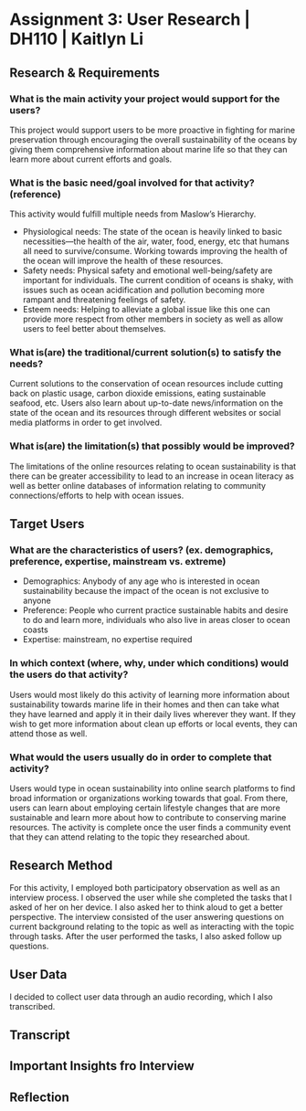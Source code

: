 # Assignment 3: User Research | DH110 | Kaitlyn Li
## Research & Requirements
### What is the main activity your project would support for the users?
This project would support users to be more proactive in fighting for marine preservation through encouraging the overall sustainability of the oceans by giving them comprehensive information about marine life so that they can learn more about current efforts and goals. 
### What is the basic need/goal involved for that activity? (reference)
This activity would fulfill multiple needs from Maslow’s Hierarchy. 
* Physiological needs: The state of the ocean is heavily linked to basic necessities—the health of the air, water, food, energy, etc that humans all need to survive/consume. Working towards improving the health of the ocean will improve the health of these resources. 
* Safety needs: Physical safety and emotional well-being/safety are important for individuals. The current condition of oceans is shaky, with issues such as ocean acidification and pollution becoming more rampant and threatening feelings of safety. 
* Esteem needs: Helping to alleviate a global issue like this one can provide more respect from other members in society as well as allow users to feel better about themselves. 
### What is(are) the traditional/current solution(s) to satisfy the needs?
Current solutions to the conservation of ocean resources include cutting back on plastic usage, carbon dioxide emissions, eating sustainable seafood, etc. Users also learn about up-to-date news/information on the state of the ocean and its resources through different websites or social media platforms in order to get involved. 
### What is(are) the limitation(s) that possibly would be improved?
The limitations of the online resources relating to ocean sustainability is that there can be greater accessibility to lead to an increase in ocean literacy as well as better online databases of information relating to community connections/efforts to help with ocean issues. 
## Target Users
### What are the characteristics of users? (ex. demographics, preference, expertise, mainstream vs. extreme) 
* Demographics: Anybody of any age who is interested in ocean sustainability because the impact of the ocean is not exclusive to anyone
* Preference: People who current practice sustainable habits and desire to do and learn more, individuals who also live in areas closer to ocean coasts
* Expertise: mainstream, no expertise required
### In which context (where, why, under which conditions) would the users do that activity? 
Users would most likely do this activity of learning more information about sustainability towards marine life in their homes and then can take what they have learned and apply it in their daily lives wherever they want. If they wish to get more information about clean up efforts or local events, they can attend those as well. 
### What would the users usually do in order to complete that activity? 
Users would type in ocean sustainability into online search platforms to find broad information or organizations working towards that goal. From there, users can learn about employing certain lifestyle changes that are more sustainable and learn more about how to contribute to conserving marine resources. The activity is complete once the user finds a community event that they can attend relating to the topic they researched about.
## Research Method
For this activity, I employed both participatory observation as well as an interview process.
I observed the user while she completed the tasks that I asked of her on her device. I also asked her to think aloud to get a better perspective. 
The interview consisted of the user answering questions on current background relating to the topic as well as interacting with the topic through tasks. After the user performed the tasks, I also asked follow up questions. 
## User Data
I decided to collect user data through an audio recording, which I also transcribed.
## Transcript
## Important Insights fro Interview
## Reflection
